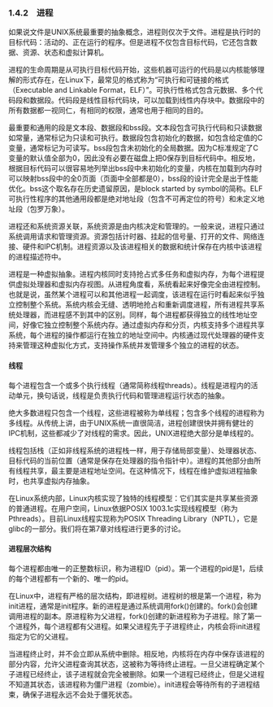 ### 1.4.2　进程

如果说文件是UNIX系统最重要的抽象概念，进程则仅次于文件。进程是执行时的目标代码：活动的、正在运行的程序。但是进程不仅包含目标代码，它还包含数据、资源、状态和虚拟计算机。

进程的生命周期是从可执行目标代码开始，这些机器可运行的代码是以内核能够理解的形式存在，在Linux下，最常见的格式称为“可执行和可链接的格式（Executable and Linkable Format，ELF）”。可执行性格式包含元数据、多个代码段和数据段。代码段是线性目标代码块，可以加载到线性内存块中。数据段中的所有数据都一视同仁，有相同的权限，通常也用于相同的目的。

最重要和通用的段是文本段、数据段和bss段。文本段包含可执行代码和只读数据如常量，通常标记为只读和可执行。数据段包含初始化的数据，如包含给定值的C变量，通常标记为可读写。bss段包含未初始化的全局数据。因为C标准规定了C变量的默认值全部为0，因此没有必要在磁盘上把0保存到目标代码中。相反地，根据目标代码可以很容易地列举出bss段中未初始化的变量，内核在加载到内存时可以映射bss段中的全0页面（页面中全部都是0），bss段的设计完全是出于性能优化。bss这个取名存在历史遗留原因，是block started by symbol的简称。ELF可执行性程序的其他通用段都是绝对地址段（包含不可再定位的符号）和未定义地址段（包罗万象）。

进程还和系统资源关联，系统资源是由内核决定和管理的。一般来说，进程只通过系统调用请求和管理资源。资源包括计时器、挂起的信号量、打开的文件、网络连接、硬件和IPC机制。进程资源以及该进程相关的数据和统计保存在内核中该进程的进程描述符中。

进程是一种虚拟抽象。进程内核同时支持抢占式多任务和虚拟内存，为每个进程提供虚拟处理器和虚拟内存视图。从进程角度看，系统看起来好像完全由进程控制。也就是说，虽然某个进程可以和其他进程一起调度，该进程在运行时看起来似乎独立控制整个系统。系统内核会无缝、透明地抢占和重新调度进程，所有进程共享系统处理器，而进程感不到其中的区别。同样，每个进程都获得独立的线性地址空间，好像它独立控制整个系统内存。通过虚拟内存和分页，内核支持多个进程共享系统，每个进程的操作都运行在独立的地址空间中。内核通过现代处理器的硬件支持来管理这种虚拟化方式，支持操作系统并发管理多个独立的进程的状态。

#### 线程

每个进程包含一个或多个执行线程（通常简称线程threads）。线程是进程内的活动单元，换句话说，线程是负责执行代码和管理进程运行状态的抽象。

绝大多数进程只包含一个线程，这些进程被称为单线程；包含多个线程的进程称为多线程。从传统上讲，由于UNIX系统一直很简洁，进程创建很快并拥有健壮的IPC机制，这些都减少了对线程的需求。因此，UNIX进程绝大部分是单线程的。

线程包括栈（正如非线程系统的进程栈一样，用于存储局部变量）、处理器状态、目标代码的当前位置（通常是保存在处理器的指令指针中）。进程的其他部分由所有线程共享，最主要是进程地址空间。在这种情况下，线程在维护虚拟进程抽象时，也共享虚拟内存抽象。

在Linux系统内部，Linux内核实现了独特的线程模型：它们其实是共享某些资源的普通进程。在用户空间，Linux依据POSIX 1003.1c实现线程模型（称为Pthreads）。目前Linux线程实现称为POSIX Threading Library（NPTL），它是glibc的一部分。我们将在第7章对线程进行更多的讨论。

#### 进程层次结构

每个进程都由唯一的正整数标识，称为进程ID（pid）。第一个进程的pid是1，后续的每个进程都有一个新的、唯一的pid。

在Linux中，进程有严格的层次结构，即进程树。进程树的根是第一个进程，称为init进程，通常是init程序。新的进程是通过系统调用fork()创建的。fork()会创建调用进程的副本。原进程称为父进程，fork()创建的新进程称为子进程。除了第一个进程外，每个进程都有父进程。如果父进程先于子进程终止，内核会将init进程指定为它的父进程。

当进程终止时，并不会立即从系统中删除。相反地，内核将在内存中保存该进程的部分内容，允许父进程查询其状态，这被称为等待终止进程。一旦父进程确定某个子进程已经终止，该子进程就会完全被删除。如果一个进程已经终止，但是父进程不知道其状态，该进程称为僵尸进程（zombie）。init进程会等待所有的子进程结束，确保子进程永远不会处于僵死状态。

